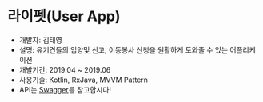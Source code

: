 # 라이펫(User App)
* 개발자: 김태영
* 설명: 유기견들의 입양및 신고, 이동봉사 신청을 원활하게 도와줄 수 있는 어플리케이션
* 개발기간: 2019.04 ~ 2019.06
* 사용기술: Kotlin, RxJava, MVVM Pattern
* API는 [Swagger](http://54.180.159.21/swagger/)를 참고합시다!
